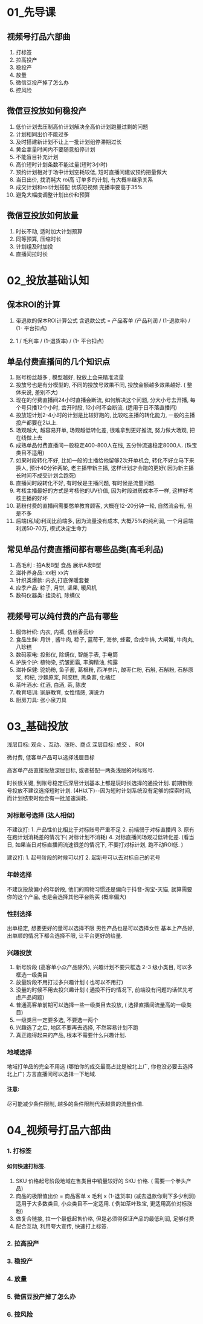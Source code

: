 # 01_先导课
## 视频号打品六部曲
1. 打标签
2. 拉高投产
3. 稳投产
4. 放量
5. 微信豆投产掉了怎么办
6. 控风险

## 微信豆投放如何稳投产
1. 低价计划去压制高价计划解决全高价计划跑量过剩的问题
2. 计划相同出价不能过多
3. 及时搭建新计划不让上一批计划组停滞期过长
4. 黄金拿量时间内不要随意掐停计划
5. 不能盲目补充计划
6. 高价短时计划条数不能过量(短时3小时)
7. 预约计划相对于场中计划空耗较低, 短时直播间建议预约把量做大
8. 当日出价, 找消耗大 roi高 订单多的计划, 有大概率继承关系
9. 成交计划和roi计划搭配 优质短视频 完播率要高于35%
10. 避免大幅度调整计划出价和预算

## 微信豆投放如何放量 
1. 时长不动, 适时加大计划预算
2. 同等预算, 压缩时长
3. 计划组及时加投 
4. 直播间拉时长

# 02_投放基础认知

## 保本ROI的计算

1. 带退款的保本ROI计算公式 
		含退款公式 = 产品客单 /产品利润 / (1-退款率) / (1- 平台扣点)

2.  1 / 毛利率 / (1-退货率) / (1- 平台扣点)

## 单品付费直播间的几个知识点
1. 账号粉丝越多 , 模型越好, 投放上会来精准流量
2. 投放号也是有分模型的, 不同的投放号效果不同, 投放金额越多效果越好. ( 整体来说, 差别不大)
3. 现在的付费直播间24小时直播会断流, 如何解决这个问题, 分大小号去开播, 每个号只播12个小时, 岔开时段, 12小时不会断流.  (适用于日不落直播间)
4. 投放短计划2-4小时的计划是比较好跑的, 比较吃主播的转化能力, 一般的主播投产都要在2以上. 
5. 场观越大, 越容易开单, 场观越低转化差, 很难拿到更好推流, 努力做大场观, 把在线做上去
6. 成熟单品付费直播间一般稳定400-800人在线, 五分钟流速稳定8000人. (珠宝类目不适用)
7. 如果时段转化不好, 比如一般的主播给他留够2次开单机会, 转化不好立马下来换人, 预计40分钟两轮, 老主播带新主播, 这样计划才会跑的更好( 因为新主播长时间不成交计划会跑死)
8. 直播间时段转化不好, 有时候是主播问题, 有时候是流量问题. 
9. 考核主播最好的方式是考核他的UV价值, 因为时段进房成本不一样, 这样好考核主播的好坏
10. 葛粉付费的直播间需要憋单教育顾客, 大概在12-20分钟一轮, 自然流会有, 但是不多
11. 后端(私域)利润比前端多, 因为流量没有成本, 大概75%的纯利润, 一个月后端利润50-70万, 模式决定生命力

## 常见单品付费直播间都有哪些品类(高毛利品)
1. 高毛利 :  拍A发B型  食品   展示A发B型
2. 滋补养身品: xx粉  xx片
3. 针织类爆款: 内衣,打底保暖套餐
4. 应季产品: 粽子, 月饼, 坚果, 暖风机
5. 数码仪器类: 挂烫机, 除螨仪

## 视频号可以纯付费的产品有哪些
1. 服饰针织: 内衣, 内裤, 仿丝香云纱
2. 食品生鲜: 月饼 , 酱牛肉, 粽子, 蓝莓干, 海参, 蜂蜜, 合成牛排, 大闸蟹, 牛肉丸, 八珍糕
3. 数码家电: 投影仪, 除螨仪, 智能手表, 手电筒
4. 护肤个护: 植物染, 抗皱面霜, 丰胸精油, 纯露
5. 滋补保健: 驼奶粉, 鱼子酱, 葛根粉, 西洋参片, 酸枣仁粉, 石斛, 石斛粉, 石斛原浆, 枸杞, 沙棘原浆, 阿胶糕, 黑桑葚, 化橘红
6. 茶叶酒水: 红酒, 白酒, 茶, 陈皮
7. 教育培训: 家庭教育, 女性情感, 演说力
8. 厨房刀具: 张小泉刀具


# 03_基础投放

浅层目标:  观众 、互动、涨粉、商点
深层目标: 成交 、 ROI

微付费, 低客单产品可以选择浅层目标 

高客单产品直接投放深层目标, 或者搭配一两条浅层的对标账号. 

时长很关键, 到账号稳定后深层计划基本上都是玩时长选择的通投计划.  前期新账号投放不建议选择短时计划. (4H以下)--因为短时计划系统没有足够的探索时间, 而计划结束时他会有一批加速消耗.

### 对标账号选择 (达人相似)

不建议打: 
	1. 产品性价比相比于对标账号严重不足 
	2. 前端弱于对标直播间
	3. 原有在跑计划消耗差的情况下( 对标计划不消耗)
	4. 对标直播间场观过低转化差. (看当日, 如果当日对标直播间流速很差的情况下, 不要打对标计划, 跑不动ROI低. )

建议打:
	1. 起号阶段的时候可以打
	2. 起新号可以去对标自己的老号

### 年龄选择
不建议投放偏小的年龄段, 他们的购物习惯还是偏向于抖音-淘宝-天猫, 就算需要你的这个产品, 也是会选择其他平台购买 (概率偏大)

### 性别选择
出单稳定, 想要更好的量可以选择不限
男性产品也是可以选择女性
基本上产品好, 出单顺的情况下都会选择不限, 让平台更好的给量. 

### 兴趣投放

1. 新号阶段 (高客单小众产品除外), 兴趣计划不要只框选 2-3 级小类目, 可以多框选一级类目
2. 放量阶段不用打过多兴趣计划 ( 也可以不用打)
3. 没量的时候不用去投兴趣计划 ( 通投不行的情况下, 前端没有问题的话优先考虑产品问题)
4. 普通高客单前期可以选择一些一级类目去投放, ( 选择直播间流量高的一级类目)
5. 一级类目一定要多选, 不要选一两个
6. 兴趣选了之后, 地区不要再去选择, 不然容易计划不跑
7. 真正跑得起来的产品, 根本不需要什么兴趣计划. 

### 地域选择
地域打单品的完全不用选 (哪怕你的成交最高占比是被北上广, 你也没必要去选择北上广)
方言直播间可以选择一下地域. 

#### 注意: 
尽可能减少条件限制, 越多的条件限制代表越贵的流量价值. 

# 04_视频号打品六部曲

### 1. 打标签
#### 如何快速打标签. 
1.  SKU 价格起号阶段地域在售类目中销量较好的 SKU 价格. ( 需要一个拳头产品)
2. 商品的极限值出价 = 商品客单 x 毛利 x (1-退货率)   (减去退款你剩下多少利润)
适用于大多数类目, 小众类目不一定适用. ( 例如茶叶珠宝, 更适用高价对标涨粉)
3. 做复合链接, 拉一个最低起售价格, 但是必须得保证产品的最低利润, 足够付费
4. 配合互动, 利用夸大宣传, 快速打上标签. 

### 2. 拉高投产

### 3. 稳投产

### 4. 放量

### 5. 微信豆投产掉了怎么办

### 6. 控风险 